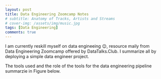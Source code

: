 ```yaml
---
layout: post
title: Data Engineering Zoomcamp Notes
# subtitle: Anatomy of Tracks, Artists and Streams
# cover-img: /assets/img/music.jpg
tags: [Data Engineering]
comments: true
---
```


I am currently reskill myself on data engineeing :wink:, resource maily from Data Engineering Zoomcamp offered by DataTalks.Club. I summarize all by deploying a simple data engineer project.

The tools used and the role of the tools for the data engineering pipeline summarzie in Figure below.

